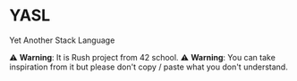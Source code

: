 # YASL
Yet Another Stack Language

:warning: **Warning**: It is Rush project from 42 school.
:warning: **Warning**: You can take inspiration from it but please don't copy / paste what you don't understand.
